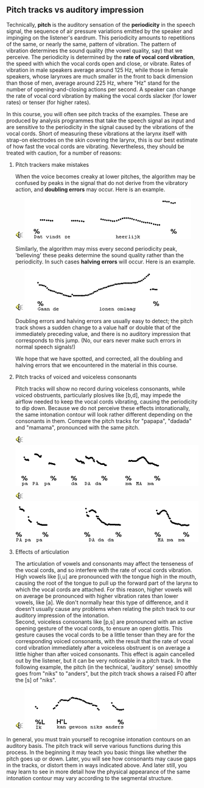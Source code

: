 Pitch tracks vs auditory impression
-----------------------------------

Technically, **pitch** is the auditory sensation of the **periodicity** in the speech signal, the sequence of air pressure variations emitted by the speaker and impinging on the listener's eardrum. This periodicity amounts to repetitions of the same, or nearly the same, pattern of vibration. The pattern of vibration determines the sound quality (the vowel quality, say) that we perceive. The periodicity is determined by the **rate of vocal cord vibration**, the speed with which the vocal cords open and close, or vibrate. Rates of vibration in male speakers average around 125 Hz, while those in female speakers, whose larynxes are much smaller in the front to back dimension than those of men, average around 225 Hz, where "Hz" stand for the number of opening-and-closing actions per second. A speaker can change the rate of vocal cord vibration by making the vocal cords slacker (for lower rates) or tenser (for higher rates).

In this course, you will often see pitch tracks of the examples. These are produced by analysis programmes that take the speech signal as input and are sensitive to the periodicity in the signal caused by the vibrations of the vocal cords. Short of measuring these vibrations at the larynx itself with strap-on electrodes on the skin covering the larynx, this is our best estimate of how fast the vocal cords are vibrating. Nevertheless, they should be treated with caution, for a number of reasons:

1.  Pitch trackers make mistakes
    
    When the voice becomes creaky at lower pitches, the algorithm may be confused by peaks in the signal that do not derive from the vibratory action, and **doubling errors** may occur. Here is an example.
    
    ![Audio](audio.gif) ![Audio](./audio/gif/284f.gif)
    
    Similarly, the algorithm may miss every second periodicity peak, 'believing' these peaks determine the sound quality rather than the periodicity. In such cases **halving errors** will occur. Here is an example.
    
    ![Audio](audio.gif) ![Audio](./audio/gif/202f.gif)
    
    Doubling errors and halving errors are usually easy to detect; the pitch track shows a sudden change to a value half or double that of the immediately preceding value, and there is no auditory impression that corresponds to this jump. (No, our ears never make such errors in normal speech signals!)
    
    We hope that we have spotted, and corrected, all the doubling and halving errors that we encountered in the material in this course.
    
2.  Pitch tracks of voiced and voiceless consonants
    
    Pitch tracks will show no record during voiceless consonants, while voiced obstruents, particularly plosives like \[b,d\], may impede the airflow needed to keep the vocal cords vibrating, causing the periodicity to dip down. Because we do not perceive these effects intonationally, the same intonation contour will look rather different depending on the consonants in them. Compare the pitch tracks for "papapa", "dadada" and "mamama", pronounced with the same pitch.
    
    ![Audio](audio.gif) ![Audio](./audio/gif/312.gif)
    
    ![Audio](audio.gif) ![Audio](./audio/gif/329.gif)
    
3.  Effects of articulation
    
    The articulation of vowels and consonants may affect the tenseness of the vocal cords, and so interfere with the rate of vocal cords vibration. High vowels like \[i,u\] are pronounced with the tongue high in the mouth, causing the root of the tongue to pull up the forward part of the larynx to which the vocal cords are attached. For this reason, higher vowels will on average be pronounced with higher vibration rates than lower vowels, like \[a\]. We don't normally hear this type of difference, and it doesn't usually cause any problems when relating the pitch track to our auditory impression of the intonation.  
    Second, voiceless consonants like \[p,s\] are pronounced with an active opening gesture of the vocal cords, to ensure an open glottis. This gesture causes the vocal cords to be a little tenser than they are for the corresponding voiced consonants, with the result that the rate of vocal cord vibration immediately after a voiceless obstruent is on average a little higher than after voiced consonants. This effect is again cancelled out by the listener, but it can be very noticeable in a pitch track. In the following example, the pitch (in the technical, 'auditory' sense) smoothly goes from "niks" to "anders", but the pitch track shows a raised F0 after the \[s\] of "niks".
    
    ![Audio](audio.gif) ![Audio](./audio/gif/082.gif)
    

In general, you must train yourself to recognise intonation contours on an auditory basis. The pitch track will serve various functions during this process. In the beginning it may teach you basic things like whether the pitch goes up or down. Later, you will see how consonants may cause gaps in the tracks, or distort them in ways indicated above. And later still, you may learn to see in more detail how the physical appearance of the same intonation contour may vary according to the segmental structure.
